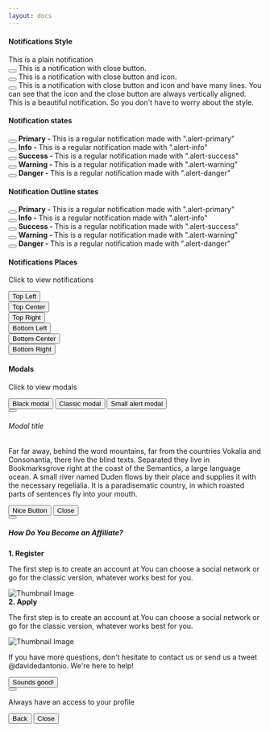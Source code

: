 ```yaml
---
layout: docs
---
```

<div class="row">
  <div class="col-md-6">
    <div class="card">
      <div class="card-header">
        <h4 class="card-title">Notifications Style</h4>
      </div>
      <div class="card-body">
        <div class="alert alert-info">
          <span>This is a plain notification</span>
        </div>
        <div class="alert alert-info">
          <button type="button" aria-hidden="true" class="close" data-dismiss="alert" aria-label="Close">
            <i class="bee-icons fas fa-times"></i>
          </button>
          <span>This is a notification with close button.</span>
        </div>
        <div class="alert alert-info alert-with-icon" data-notify="container">
          <button type="button" aria-hidden="true" class="close" data-dismiss="alert" aria-label="Close">
            <i class="bee-icons fas fa-times"></i>
          </button>
          <span data-notify="icon" class="bee-icons far fa-bell"></span>
          <span data-notify="message">This is a notification with close button and icon.</span>
        </div>
        <div class="alert alert-info alert-with-icon" data-notify="container">
          <button type="button" aria-hidden="true" class="close" data-dismiss="alert" aria-label="Close">
            <i class="bee-icons fas fa-times"></i>
          </button>
          <span data-notify="icon" class="bee-icons far fa-bell"></span>
          <span data-notify="message">This is a notification with close button and icon and have many lines. You can see that the icon and the close button are always vertically aligned. This is a beautiful notification. So you don't have to worry about the style.</span>
        </div>
      </div>
    </div>
  </div>
  <div class="col-md-6">
    <div class="card">
      <div class="card-header">
        <h4 class="card-title">Notification states</h4>
      </div>
      <div class="card-body">
        <div class="alert alert-primary">
          <button type="button" aria-hidden="true" class="close" data-dismiss="alert" aria-label="Close">
            <i class="bee-icons fas fa-times"></i>
          </button>
          <span>
            <b> Primary - </b> This is a regular notification made with ".alert-primary"</span>
        </div>
        <div class="alert alert-info">
          <button type="button" aria-hidden="true" class="close" data-dismiss="alert" aria-label="Close">
            <i class="bee-icons fas fa-times"></i>
          </button>
          <span>
            <b> Info - </b> This is a regular notification made with ".alert-info"</span>
        </div>
        <div class="alert alert-success">
          <button type="button" aria-hidden="true" class="close" data-dismiss="alert" aria-label="Close">
            <i class="bee-icons fas fa-times"></i>
          </button>
          <span>
            <b> Success - </b> This is a regular notification made with ".alert-success"</span>
        </div>
        <div class="alert alert-warning">
          <button type="button" aria-hidden="true" class="close" data-dismiss="alert" aria-label="Close">
            <i class="bee-icons fas fa-times"></i>
          </button>
          <span>
            <b> Warning - </b> This is a regular notification made with ".alert-warning"</span>
        </div>
        <div class="alert alert-danger">
          <button type="button" aria-hidden="true" class="close" data-dismiss="alert" aria-label="Close">
            <i class="bee-icons fas fa-times"></i>
          </button>
          <span>
            <b> Danger - </b> This is a regular notification made with ".alert-danger"</span>
        </div>
      </div>
    </div>
  </div>
  <div class="col-md-6">
    <div class="card">
      <div class="card-header">
        <h4 class="card-title">Notification Outline states</h4>
      </div>
      <div class="card-body">
        <div class="alert alert-primary alert-outline-primary">
          <button type="button" aria-hidden="true" class="close" data-dismiss="alert" aria-label="Close">
            <i class="bee-icons fas fa-times"></i>
          </button>
          <span>
            <b> Primary - </b> This is a regular notification made with ".alert-primary"</span>
        </div>
        <div class="alert alert-info alert-outline-info">
          <button type="button" aria-hidden="true" class="close" data-dismiss="alert" aria-label="Close">
            <i class="bee-icons fas fa-times"></i>
          </button>
          <span>
            <b> Info - </b> This is a regular notification made with ".alert-info"</span>
        </div>
        <div class="alert alert-success alert-outline-success">
          <button type="button" aria-hidden="true" class="close" data-dismiss="alert" aria-label="Close">
            <i class="bee-icons fas fa-times"></i>
          </button>
          <span>
            <b> Success - </b> This is a regular notification made with ".alert-success"</span>
        </div>
        <div class="alert alert-warning alert-outline-warning">
          <button type="button" aria-hidden="true" class="close" data-dismiss="alert" aria-label="Close">
            <i class="bee-icons fas fa-times"></i>
          </button>
          <span>
            <b> Warning - </b> This is a regular notification made with ".alert-warning"</span>
        </div>
        <div class="alert alert-danger alert-outline-danger">
          <button type="button" aria-hidden="true" class="close" data-dismiss="alert" aria-label="Close">
            <i class="bee-icons fas fa-times"></i>
          </button>
          <span>
            <b> Danger - </b> This is a regular notification made with ".alert-danger"</span>
        </div>
      </div>
    </div>
  </div>
  <div class="col-md-12">
    <div class="card">
      <div class="card-body">
        <div class="places-buttons">
          <div class="row">
            <div class="col-md-6 ml-auto mr-auto text-center">
              <h4 class="card-title">
                Notifications Places
              </h4>
              <p class="category mb-3">Click to view notifications</p>
            </div>
          </div>
          <div class="row">
            <div class="col-lg-8 ml-auto mr-auto">
              <div class="row">
                <div class="col-md-4">
                  <button class="btn btn-primary btn-block" onclick="demo.showNotification('top','left')">Top Left</button>
                </div>
                <div class="col-md-4">
                  <button class="btn btn-primary btn-block" onclick="demo.showNotification('top','center')">Top Center</button>
                </div>
                <div class="col-md-4">
                  <button class="btn btn-primary btn-block" onclick="demo.showNotification('top','right')">Top Right</button>
                </div>
              </div>
            </div>
          </div>
          <div class="row">
            <div class="col-lg-8 ml-auto mr-auto">
              <div class="row">
                <div class="col-md-4">
                  <button class="btn btn-primary btn-block" onclick="demo.showNotification('bottom','left')">Bottom Left</button>
                </div>
                <div class="col-md-4">
                  <button class="btn btn-primary btn-block" onclick="demo.showNotification('bottom','center')">Bottom Center</button>
                </div>
                <div class="col-md-4">
                  <button class="btn btn-primary btn-block" onclick="demo.showNotification('bottom','right')">Bottom Right</button>
                </div>
              </div>
            </div>
          </div>
        </div>
        <div class="row">
          <div class="col-md-12 mt-3 mb-3 text-center">
            <div class="row">
              <div class="col-md-6 ml-auto mr-auto text-center">
                <h4 class="card-title">
                  Modals
                </h4>
                <p class="category mb-3">Click to view modals</p>
              </div>
            </div>
          </div>
          <div class="col-md-12 text-center">
            <button class="btn btn-primary" data-toggle="modal" data-target="#myModal">
              Black modal
            </button>
            <button class="btn btn-info" data-toggle="modal" data-target="#noticeModal">
              Classic modal
            </button>
            <button class="btn" data-toggle="modal" data-target="#myModal10">
              Small alert modal
            </button>
            <!-- Classic Modal -->
            <div class="modal modal-black fade" id="myModal" tabindex="-1" role="dialog" aria-labelledby="myModalLabel" aria-hidden="true">
              <div class="modal-dialog">
                <div class="modal-content">
                  <div class="modal-header justify-content-center">
                    <button type="button" class="close" data-dismiss="modal" aria-hidden="true">
                      <i class="bee-icons text-white fas fa-times"></i>
                    </button>
                    <h6 class="title title-up">Modal title</h6>
                  </div>
                  <div class="modal-body">
                    <p>Far far away, behind the word mountains, far from the countries Vokalia and Consonantia, there live the blind texts. Separated they live in Bookmarksgrove right at the coast of the Semantics, a large language ocean. A small river named Duden flows by their place and supplies it with the necessary regelialia. It is a paradisematic country, in which roasted parts of sentences fly into your mouth.
                    </p>
                  </div>
                  <div class="modal-footer">
                    <button type="button" class="btn btn-default">Nice Button</button>
                    <button type="button" class="btn btn-danger" data-dismiss="modal">Close</button>
                  </div>
                </div>
              </div>
            </div>
            <!--  End Modal -->
            <!-- notice modal -->
            <div class="modal fade" id="noticeModal" tabindex="-1" role="dialog" aria-labelledby="myModalLabel" aria-hidden="true">
              <div class="modal-dialog modal-notice">
                <div class="modal-content">
                  <div class="modal-header">
                    <button type="button" class="close" data-dismiss="modal" aria-hidden="true">
                      <i class="bee-icons fas fa-times"></i>
                    </button>
                    <h5 class="modal-title" id="myModalLabel">How Do You Become an Affiliate?</h5>
                  </div>
                  <div class="modal-body">
                    <div class="instruction">
                      <div class="row">
                        <div class="col-md-8">
                          <strong>1. Register</strong>
                          <p class="description">The first step is to create an account at
                             You can choose a social network or go for the classic version, whatever works best for you.</p>
                        </div>
                        <div class="col-md-4">
                          <div class="picture">
                            <img src="../../assets/img/bg1.jpg" alt="Thumbnail Image" class="rounded img-raised">
                          </div>
                        </div>
                      </div>
                    </div>
                    <div class="instruction">
                      <div class="row">
                        <div class="col-md-8">
                          <strong>2. Apply</strong>
                          <p class="description">The first step is to create an account at
                            You can choose a social network or go for the classic version, whatever works best for you.</p>
                        </div>
                        <div class="col-md-4">
                          <div class="picture">
                            <img src="../../assets/img/bg3.jpg" alt="Thumbnail Image" class="rounded img-raised">
                          </div>
                        </div>
                      </div>
                    </div>
                    <p>If you have more questions, don't hesitate to contact us or send us a tweet @davidedantonio. We're here to help!</p>
                  </div>
                  <div class="modal-footer justify-content-center">
                    <button type="button" class="btn btn-info btn-round" data-dismiss="modal">Sounds good!</button>
                  </div>
                </div>
              </div>
            </div>
            <!-- end notice modal -->
            <!-- small modal -->
            <div class="modal fade modal-mini modal-primary" id="myModal10" tabindex="-1" role="dialog" aria-labelledby="myModalLabel" aria-hidden="true">
              <div class="modal-dialog">
                <div class="modal-content">
                  <div class="modal-header justify-content-center">
                    <button type="button" class="close" data-dismiss="modal" aria-hidden="true">
                      <i class="bee-icons text-white fas fa-times"></i>
                    </button>
                    <div class="modal-profile">
                      <i class="bee-icons material-icons fas fa-skull"></i>
                    </div>
                  </div>
                  <div class="modal-body">
                    <p>Always have an access to your profile</p>
                  </div>
                  <div class="modal-footer">
                    <button type="button" class="btn btn-link btn-neutral">Back</button>
                    <button type="button" class="btn btn-link btn-neutral" data-dismiss="modal">Close</button>
                  </div>
                </div>
              </div>
            </div>
            <!--    end small modal -->
          </div>
        </div>
      </div>
    </div>
  </div>
</div>